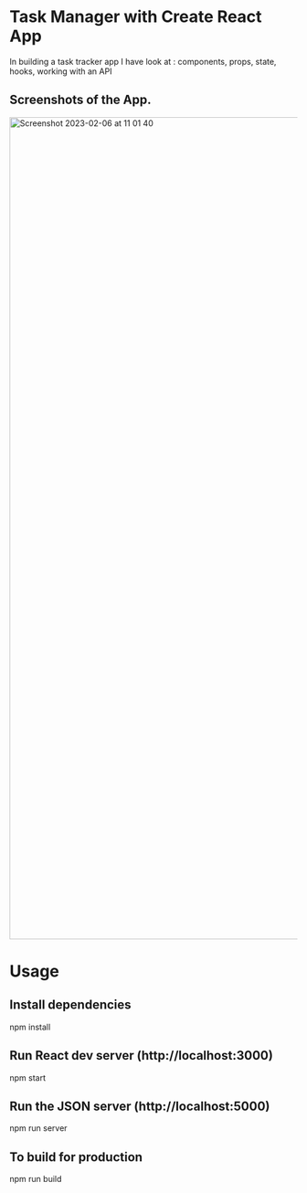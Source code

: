 # Task Manager with Create React App

In building a task tracker app I have look at :
components,
props,
state,
hooks,
working with an API

## Screenshots of the App.

<img width="1440" alt="Screenshot 2023-02-06 at 11 01 40" src="https://user-images.githubusercontent.com/73651340/217354095-cd9ef659-9c4c-4f58-ada0-60734a631a0d.png">

# Usage

## Install dependencies

npm install

## Run React dev server (http://localhost:3000)

npm start

## Run the JSON server (http://localhost:5000)

npm run server

## To build for production

npm run build
